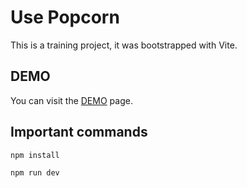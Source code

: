 # Use Popcorn

This is a training project, it was bootstrapped with Vite.

## DEMO

You can visit the [DEMO](https://m9iv.github.io/kzaviryukha.github.io/demo/use-popcorn/index.html) page.

## Important commands

`npm install`

`npm run dev`

